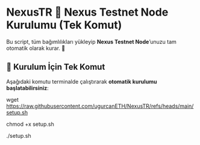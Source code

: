 # NexusTR 🔺 Nexus Testnet Node Kurulumu (Tek Komut)

Bu script, tüm bağımlılıkları yükleyip **Nexus Testnet Node**’unuzu tam otomatik olarak kurar. 🚀  

## 📌 **Kurulum İçin Tek Komut**  
Aşağıdaki komutu terminalde çalıştırarak **otomatik kurulumu başlatabilirsiniz**:  

wget https://raw.githubusercontent.com/ugurcanETH/NexusTR/refs/heads/main/setup.sh

chmod +x setup.sh

./setup.sh